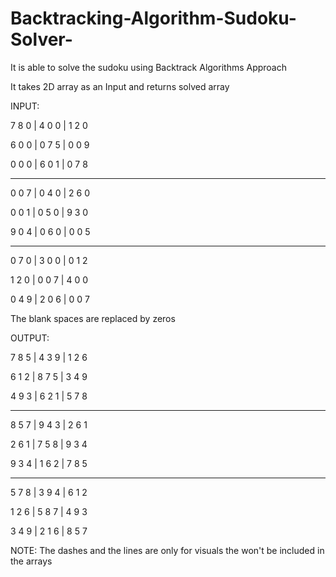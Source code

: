 # Backtracking-Algorithm-Sudoku-Solver-
It is able to solve the sudoku using Backtrack Algorithms Approach

It takes 2D array as an Input and returns solved array


INPUT:

7  8  0   |  4  0  0   |  1  2  0 

6  0  0   |  0  7  5   |  0  0  9

0  0  0   |  6  0  1   |  0  7  8

------------------------
0  0  7   |  0  4  0   |  2  6  0

0  0  1   |  0  5  0   |  9  3  0

9  0  4   |  0  6  0   |  0  0  5

------------------------
0  7  0   |  3  0  0   |  0  1  2

1  2  0   |  0  0  7   |  4  0  0

0  4  9   |  2  0  6   |  0  0  7



The blank spaces are replaced by zeros


OUTPUT:

7  8  5   |  4  3  9   |  1  2  6

6  1  2   |  8  7  5   |  3  4  9

4  9  3   |  6  2  1   |  5  7  8

------------------------
8  5 7  | 9 4 3  | 2 6 1

2 6 1  | 7 5 8  | 9 3 4

9 3 4  | 1 6 2  | 7 8 5

------------------------

5 7 8  | 3 9 4  | 6 1 2

1 2 6  | 5 8 7  | 4 9 3

3 4 9  | 2 1 6  | 8 5 7


NOTE: The dashes and the lines are only for visuals the won't be included in the arrays 
